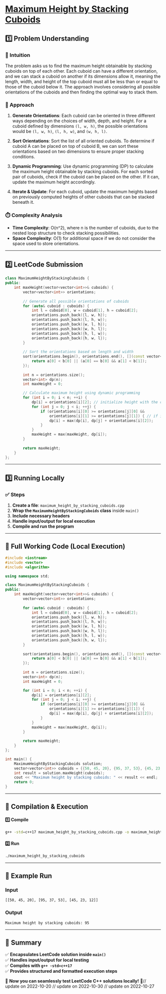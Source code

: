 # **[Maximum Height by Stacking Cuboids ](https://leetcode.com/problems/maximum-height-by-stacking-cuboids/description/)**  

## **1️⃣ Problem Understanding**  
### **📌 Intuition**  
The problem asks us to find the maximum height obtainable by stacking cuboids on top of each other. Each cuboid can have a different orientation, and we can stack a cuboid on another if its dimensions allow it, meaning the length, width, and height of the top cuboid must all be less than or equal to those of the cuboid below it. The approach involves considering all possible orientations of the cuboids and then finding the optimal way to stack them.

### **🚀 Approach**  
1. **Generate Orientations**: Each cuboid can be oriented in three different ways depending on the choices of width, depth, and height. For a cuboid defined by dimensions `(l, w, h)`, the possible orientations would be `(l, w, h)`, `(l, h, w)`, and `(w, h, l)`.

2. **Sort Orientations**: Sort the list of all oriented cuboids. To determine if cuboid A can be placed on top of cuboid B, we can sort these orientations based on two dimensions to ensure proper stacking conditions.

3. **Dynamic Programming**: Use dynamic programming (DP) to calculate the maximum height obtainable by stacking cuboids. For each sorted pair of cuboids, check if the cuboid can be placed on the other. If it can, update the maximum height accordingly.

4. **Iterate & Update**: For each cuboid, update the maximum heights based on previously computed heights of other cuboids that can be stacked beneath it.

### **⏱️ Complexity Analysis**  
- **Time Complexity**: O(n^2), where n is the number of cuboids, due to the nested loop structure to check stacking possibilities.
- **Space Complexity**: O(1) for additional space if we do not consider the space used to store orientations.

---  

## **2️⃣ LeetCode Submission**  
```cpp
class MaximumHeightByStackingCuboids {
public:
    int maxHeight(vector<vector<int>>& cuboids) {
        vector<vector<int>> orientations;
        
        // Generate all possible orientations of cuboids
        for (auto& cuboid : cuboids) {
            int l = cuboid[0], w = cuboid[1], h = cuboid[2];
            orientations.push_back({l, w, h});
            orientations.push_back({l, h, w});
            orientations.push_back({w, l, h});
            orientations.push_back({w, h, l});
            orientations.push_back({h, l, w});
            orientations.push_back({h, w, l});
        }
        
        // Sort the orientations based on length and width
        sort(orientations.begin(), orientations.end(), [](const vector<int>& a, const vector<int>& b) {
            return a[0] < b[0] || (a[0] == b[0] && a[1] < b[1]);
        });
        
        int n = orientations.size();
        vector<int> dp(n);
        int maxHeight = 0;

        // Calculate maximum height using dynamic programming
        for (int i = 0; i < n; ++i) {
            dp[i] = orientations[i][2]; // initialize height with the cuboid's height
            for (int j = 0; j < i; ++j) {
                if (orientations[i][0] >= orientations[j][0] && 
                    orientations[i][1] >= orientations[j][1]) { // if i can be stacked on j
                    dp[i] = max(dp[i], dp[j] + orientations[i][2]);
                }
            }
            maxHeight = max(maxHeight, dp[i]);
        }
        
        return maxHeight;
    }
}; 
```  

---  

## **3️⃣ Running Locally**  
### **✅ Steps**  
1. **Create a file**: `maximum_height_by_stacking_cuboids.cpp`  
2. **Wrap the `MaximumHeightByStackingCuboids` class** inside `main()`  
3. **Include necessary headers**  
4. **Handle input/output for local execution**  
5. **Compile and run the program**  

---  

## **📝 Full Working Code (Local Execution)**  
```cpp
#include <iostream>
#include <vector>
#include <algorithm>

using namespace std;

class MaximumHeightByStackingCuboids {
public:
    int maxHeight(vector<vector<int>>& cuboids) {
        vector<vector<int>> orientations;
        
        for (auto& cuboid : cuboids) {
            int l = cuboid[0], w = cuboid[1], h = cuboid[2];
            orientations.push_back({l, w, h});
            orientations.push_back({l, h, w});
            orientations.push_back({w, l, h});
            orientations.push_back({w, h, l});
            orientations.push_back({h, l, w});
            orientations.push_back({h, w, l});
        }
        
        sort(orientations.begin(), orientations.end(), [](const vector<int>& a, const vector<int>& b) {
            return a[0] < b[0] || (a[0] == b[0] && a[1] < b[1]);
        });
        
        int n = orientations.size();
        vector<int> dp(n);
        int maxHeight = 0;

        for (int i = 0; i < n; ++i) {
            dp[i] = orientations[i][2];
            for (int j = 0; j < i; ++j) {
                if (orientations[i][0] >= orientations[j][0] && 
                    orientations[i][1] >= orientations[j][1]) {
                    dp[i] = max(dp[i], dp[j] + orientations[i][2]);
                }
            }
            maxHeight = max(maxHeight, dp[i]);
        }
        
        return maxHeight;
    }
};

int main() {
    MaximumHeightByStackingCuboids solution;
    vector<vector<int>> cuboids = {{50, 45, 20}, {95, 37, 53}, {45, 23, 12}};
    int result = solution.maxHeight(cuboids);
    cout << "Maximum height by stacking cuboids: " << result << endl;
    return 0;
}
```  

---  

## **🔧 Compilation & Execution**  
#### **1️⃣ Compile**  
```bash
g++ -std=c++17 maximum_height_by_stacking_cuboids.cpp -o maximum_height_by_stacking_cuboids
```  

#### **2️⃣ Run**  
```bash
./maximum_height_by_stacking_cuboids
```  

---  

## **🎯 Example Run**  
### **Input**  
```
[[50, 45, 20], [95, 37, 53], [45, 23, 12]]
```  
### **Output**  
```
Maximum height by stacking cuboids: 95
```  

---  

## **📌 Summary**  
✅ **Encapsulates LeetCode solution inside `main()`**  
✅ **Handles input/output for local testing**  
✅ **Compiles with `g++ -std=c++17`**  
✅ **Provides structured and formatted execution steps**  

🚀 **Now you can seamlessly test LeetCode C++ solutions locally!** 🚀// update on 2022-10-20
// update on 2022-10-30
// update on 2022-10-27
